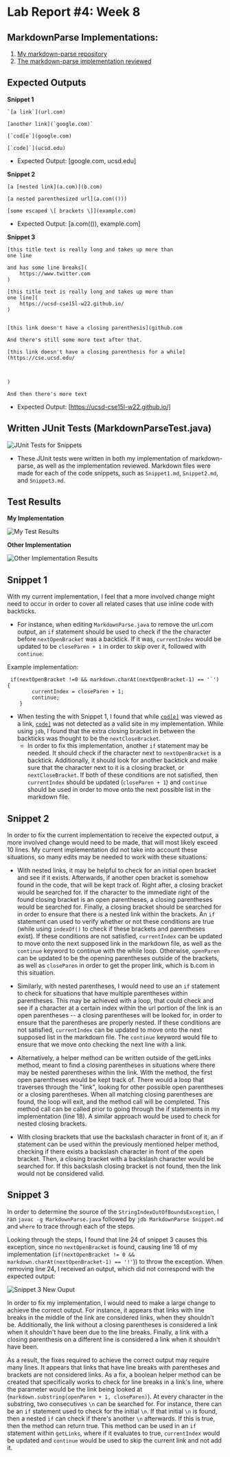 # Lab Report #4: Week 8

## MarkdownParse Implementations: 
1. [My markdown-parse repository](https://github.com/Lillian-Ho/markdown-parse)
2. [The markdown-parse implementation reviewed](PlaceHolder.com) 


## Expected Outputs 
**Snippet 1** 
```
`[a link`](url.com)

[another link](`google.com)`

[`cod[e`](google.com)

[`code]`](ucsd.edu)
``` 
* Expected Output: [google.com, ucsd.edu]
 

**Snippet 2** 
```
[a [nested link](a.com)](b.com)

[a nested parenthesized url](a.com(()))

[some escaped \[ brackets \]](example.com)
```
* Expected Output: [a.com(()), example.com]

**Snippet 3** 
```
[this title text is really long and takes up more than 
one line

and has some line breaks](
    https://www.twitter.com
)

[this title text is really long and takes up more than 
one line](
    https://ucsd-cse15l-w22.github.io/
)


[this link doesn't have a closing parenthesis](github.com

And there's still some more text after that.

[this link doesn't have a closing parenthesis for a while](https://cse.ucsd.edu/



)

And then there's more text
```
* Expected Output: [https://ucsd-cse15l-w22.github.io/]

## Written JUnit Tests (MarkdownParseTest.java)
![JUnit Tests for Snippets](JUnitTestsForSnippets.png)
* These JUnit tests were written in both my implementation of markdown-parse, as well as the implementation reviewed. Markdown files were made for each of the code snippets, such as `Snippet1.md`, `Snippet2.md`, and `Snippet3.md`. 

## Test Results
**My Implementation** 

![My Test Results](MyTestResults.png)

**Other Implementation**

![Other Implementation Results](OtherTestResults.png)

## Snippet 1 

With my current implementation, I feel that a more involved change might need to occur in order to cover all related cases that use inline code with backticks. 
* For instance, when editing `MarkdownParse.java` to remove the url.com output, an `if` statement should be used to check if the the character before `nextOpenBracket` was a backtick. If it was, `currentIndex` would be updated to be `closeParen + 1` in order to skip over it, followed with `continue`. 

Example implementation: 
```
 if(nextOpenBracket !=0 && markdown.charAt(nextOpenBracket-1) == '`') {
        currentIndex = closeParen + 1; 
        continue; 
    }
```

* When testing the with Snippet 1, I found that while  [`cod[e]`](google.com) was viewed as a link, [`code]`](ucsd.edu) was not detected as a valid site in my implementation. While using `jdb`, I found that the extra closing bracket in between the backticks was thought to be the `nextCloseBracket`. 
    * In order to fix this implementation, another `if` statement may be needed. It should check if the character next to `nextOpenBracket` is a backtick. Additionally, it should look for another backtick and make sure that the character next to it is a closing bracket, or `nextCloseBracket`. If both of these conditions are not satisfied, then `currentIndex` should be updated (`closeParen + 1`) and `continue` should be used in order to move onto the next possible list in the markdown file. 

## Snippet 2 

In order to fix the current implementation to receive the expected output, a more involved change would need to be made, that will most likely exceed 10 lines. My current implementation did not take into account these situations, so many edits may be needed to work with these situations: 

* With nested links, it may be helpful to check for an initial open bracket and see if it exists. Afterwards, if another open bracket is somehow found in the code, that will be kept track of. Right after, a closing bracket would be searched for. If the character to the immediate right of the found closing bracket is an open parentheses, a closing parentheses would be searched for. Finally, a closing bracket should be searched for in order to ensure that there is a nested link within the brackets. An `if` statement can used to verify whether or not these conditions are true (while using `indexOf()` to check if these brackets and parentheses exist). If these conditions are not satisfied, `currentIndex` can be updated to move onto the next supposed link in the markdown file, as well as the `continue` keyword to continue with the while loop. Otherwise, `openParen` can be updated to be the opening parentheses outside of the brackets, as well as `closeParen` in order to get the proper link, which is b.com in this situation.

* Similarly, with nested parentheses, I would need to use an `if` statement to check for situations that have multiple parentheses within parentheses. This may be achieved with a loop, that could check and see if a character at a certain index within the url portion of the link is an open parentheses -- a closing parentheses will be looked for, in order to ensure that the parentheses are properly nested. If these conditions are not satisfied, `currentIndex` can be updated to move onto the next supposed list in the markdown file. The `continue` keyword would file to ensure that we move onto checking the next line with a link. 

* Alternatively, a helper method can be written outside of the getLinks method, meant to find a closing parentheses in situations where there may be nested parentheses within the link. With the method, the first open parentheses would be kept track of. There would a loop that traverses through the "link", looking for other possible open parentheses or a closing parentheses. When all matching closing parentheses are found, the loop will exit, and the method call will be completed. This method call can be called prior to going through the if statements in my implementation (line 18). A similar approach would be used to check for nested closing brackets. 

* With closing brackets that use the backslash character in front of it, an if statement can be used within the previously mentioned helper method, checking if there exists a backslash character in front of the open bracket. Then, a closing bracket with a backslash character would be searched for. If this backslash closing bracket is not found, then the link would not be considered valid. 


## Snippet 3 

In order to determine the source of the `StringIndexOutOfBoundsException`, I ran `javac -g MarkdownParse.java` followed by `jdb MarkdownParse Snippet.md` and `where` to trace through each of the steps. 

Looking through the steps, I found that line 24 of snippet 3 causes this exception, since no `nextOpenBracket` is found, causing line 18 of my implementation (`if(nextOpenBracket != 0 && markdown.charAt(nextOpenBracket-1) == '!'`)) to throw the exception. When removing line 24, I received an output, which did not correspond with the expected output: 

![Snippet 3 New Ouput](NewOutputForSnippet3.png)

In order to fix my implementation, I would need to make a large change to achieve the correct output. For instance, it appears that links with line breaks in the middle of the link are considered links, when they shouldn't be. Additionally, the link without a closing parentheses is considered a link when it shouldn't have been due to the line breaks. Finally, a link with a closing parenthesis on a different line is considered a link when it shouldn't have been. 

As a result, the fixes required to achieve the correct output may require many lines. It appears that links that have line breaks with parentheses and brackets are not considered links. As a fix, a boolean helper method can be created that specifically works to check for line breaks in a link's line, where the parameter would be the link being looked at (`markdown.substring(openParen + 1, closeParen)`). At every character in the substring, two consecutives `\n` can be searched for. For instance, there can be an `if` statement used to check for the initial `\n`. If that initial `\n` is found, then a nested `if` can check if there's another `\n` afterwards. If this is true, then the method can return true. This method can be used in an `if` statement within `getLinks`, where if it evaluates to true, `currentIndex` would be updated and `continue` would be used to skip the current link and not add it. 